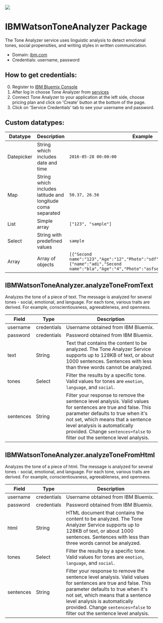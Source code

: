[![](https://scdn.rapidapi.com/RapidAPI_banner.png)](https://rapidapi.com/package/IBMWatsonToneAnalyzer/functions?utm_source=RapidAPIGitHub_IBMToneFunctions&utm_medium=button&utm_content=RapidAPI_GitHub)

# IBMWatsonToneAnalyzer Package
The Tone Analyzer service uses linguistic analysis to detect emotional tones, social propensities, and writing styles in written communication.
* Domain: [ibm.com](https://www.ibm.com/watson)
* Credentials: username, password

## How to get credentials:
0. Register to [IBM Bluemix Console](https://console.ng.bluemix.net/registration/)
1. After log in choose Tone Analyzer from [services](https://console.ng.bluemix.net/catalog/?category=watson)
2. Connect Tone Analyzer to your application at the left side, choose pricing plan and click on 'Create' button at the bottom of the page.
3. Click on 'Service Credentials' tab to see your username and password.


## Custom datatypes:
 |Datatype|Description|Example
 |--------|-----------|----------
 |Datepicker|String which includes date and time|```2016-05-28 00:00:00```
 |Map|String which includes latitude and longitude coma separated|```50.37, 26.56```
 |List|Simple array|```["123", "sample"]```
 |Select|String with predefined values|```sample```
 |Array|Array of objects|```[{"Second name":"123","Age":"12","Photo":"sdf","Draft":"sdfsdf"},{"name":"adi","Second name":"bla","Age":"4","Photo":"asfserwe","Draft":"sdfsdf"}] ```


## IBMWatsonToneAnalyzer.analyzeToneFromText
Analyzes the tone of a piece of text. The message is analyzed for several tones - social, emotional, and language. For each tone, various traits are derived. For example, conscientiousness, agreeableness, and openness.

| Field       | Type       | Description
|-------------|------------|----------
| username    | credentials| Username obtained from IBM Bluemix.
| password    | credentials| Password obtained from IBM Bluemix.
| text        | String     | Text that contains the content to be analyzed. The Tone Analyzer Service supports up to 128KB of text, or about 1000 sentences. Sentences with less than three words cannot be analyzed.
| tones       | Select     | Filter the results by a specific tone. Valid values for tones are `emotion`, `language`, and `social`.
| sentences   | String     | Filter your response to remove the sentence level analysis. Valid values for sentences are true and false. This parameter defaults to true when it's not set, which means that a sentence level analysis is automatically provided. Change `sentences=false` to filter out the sentence level analysis.

## IBMWatsonToneAnalyzer.analyzeToneFromHtml
Analyzes the tone of a piece of html. The message is analyzed for several tones - social, emotional, and language. For each tone, various traits are derived. For example, conscientiousness, agreeableness, and openness.

| Field       | Type       | Description
|-------------|------------|----------
| username    | credentials| Username obtained from IBM Bluemix.
| password    | credentials| Password obtained from IBM Bluemix.
| html        | String     | HTML document that contains the content to be analyzed. The Tone Analyzer Service supports up to 128KB of text, or about 1000 sentences. Sentences with less than three words cannot be analyzed.
| tones       | Select     | Filter the results by a specific tone. Valid values for tones are `emotion`, `language`, and `social`.
| sentences   | String     | Filter your response to remove the sentence level analysis. Valid values for sentences are true and false. This parameter defaults to true when it's not set, which means that a sentence level analysis is automatically provided. Change `sentences=false` to filter out the sentence level analysis.
